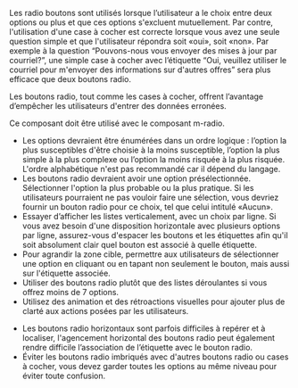 Les radio boutons sont utilisés lorsque l’utilisateur a le choix entre deux options ou plus et que ces options s'excluent mutuellement. Par contre, l'utilisation d'une case à cocher est correcte lorsque vous avez une seule question simple et que l'utilisateur répondra soit «oui», soit «non». Par exemple à la question  “Pouvons-nous vous envoyer des mises à jour par courriel?”, une simple case à cocher avec l’étiquette “Oui, veuillez utiliser le courriel pour m'envoyer des informations sur d'autres offres” sera plus efficace que deux boutons radio.

Les boutons radio, tout comme les cases à cocher, offrent l’avantage d’empêcher les utilisateurs d'entrer des données erronées.

Ce composant doit être utilisé avec le composant <modul-go name="m-radio">m-radio</modul-go>.

<modul-do>
    <ul class="m-u--bullet-list">
        <li>Les options devraient être énumérées dans un ordre logique : l’option la plus susceptibles d'être choisie à la moins susceptible, l’option la plus simple à la plus complexe ou l’option la moins risquée à la plus risquée. L'ordre alphabétique n'est pas recommandé car il dépend du langage.</li>
        <li>Les boutons radio devraient avoir une option présélectionnée. Sélectionner l'option la plus probable ou la plus pratique. Si les utilisateurs pourraient ne pas vouloir faire une sélection, vous devriez fournir un bouton radio pour ce choix, tel que celui intitulé «Aucun».</li>
        <li>Essayer d’afficher les listes verticalement, avec un choix par ligne. Si vous avez besoin d'une disposition horizontale avec plusieurs options par ligne, assurez-vous d'espacer les boutons et les étiquettes afin qu'il soit absolument clair quel bouton est associé à quelle étiquette.</li>
        <li>Pour agrandir la zone cible, permettre aux utilisateurs de sélectionner une option en cliquant ou en tapant non seulement le bouton, mais aussi sur l'étiquette associée.</li>
        <li>Utiliser des boutons radio plutôt que des listes déroulantes si vous offrez moins de 7 options.</li>
        <li>Utilisez des animation et des rétroactions visuelles pour ajouter plus de clarté aux actions posées par les utilisateurs.</li>
    </ul>
</modul-do>

<modul-dont>
    <ul class="m-u--bullet-list">
        <li>Les boutons radio horizontaux sont parfois difficiles à repérer et à localiser, l'agencement horizontal des boutons radio peut également rendre difficile l’association de l’étiquette avec le bouton radio.</li>
        <li>Éviter les boutons radio imbriqués avec d'autres boutons radio ou cases à cocher, vous devez garder toutes les options au même niveau pour éviter toute confusion.</li>
    </ul>
</modul-dont>